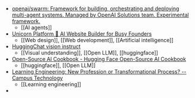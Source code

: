 - [openai/swarm: Framework for building, orchestrating and deploying multi-agent systems. Managed by OpenAI Solutions team. Experimental framework.](https://github.com/openai/swarm)
	- [[AI agents]]
- [Unicorn Platform 🦄 AI Website Builder for Busy Founders](https://unicornplatform.com/?ref=user_website)
	- [[Web design]], [[Web development]], [[Artificial intelligence]]
- [HuggingChat vision instruct](https://huggingface.co/chat/models/meta-llama/Llama-3.2-11B-Vision-Instruct)
	- [[Visual understanding]], [[Open LLM]], [[huggingface]]
- [Open-Source AI Cookbook - Hugging Face Open-Source AI Cookbook](https://huggingface.co/learn/cookbook/index)
	- [[huggingface]], [[Open LLM]]
- [Learning Engineering: New Profession or Transformational Process? -- Campus Technology](https://campustechnology.com/Articles/2024/07/08/Learning-Engineering-New-Profession-or-Transformational-Process.aspx?trk=article-ssr-frontend-pulse-lite_little-text-block)
	- [[Learning engineering]]
-